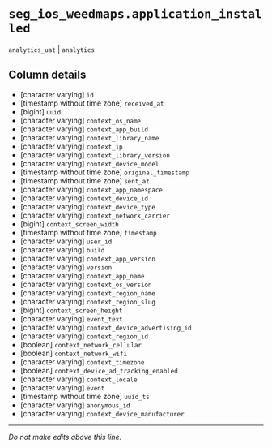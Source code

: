 # `seg_ios_weedmaps.application_installed`
`analytics_uat` | `analytics`

## Column details
* [character varying] `id`
* [timestamp without time zone] `received_at`
* [bigint]    `uuid`
* [character varying] `context_os_name`
* [character varying] `context_app_build`
* [character varying] `context_library_name`
* [character varying] `context_ip`
* [character varying] `context_library_version`
* [character varying] `context_device_model`
* [timestamp without time zone] `original_timestamp`
* [timestamp without time zone] `sent_at`
* [character varying] `context_app_namespace`
* [character varying] `context_device_id`
* [character varying] `context_device_type`
* [character varying] `context_network_carrier`
* [bigint]    `context_screen_width`
* [timestamp without time zone] `timestamp`
* [character varying] `user_id`
* [character varying] `build`
* [character varying] `context_app_version`
* [character varying] `version`
* [character varying] `context_app_name`
* [character varying] `context_os_version`
* [character varying] `context_region_name`
* [character varying] `context_region_slug`
* [bigint]    `context_screen_height`
* [character varying] `event_text`
* [character varying] `context_device_advertising_id`
* [character varying] `context_region_id`
* [boolean]   `context_network_cellular`
* [boolean]   `context_network_wifi`
* [character varying] `context_timezone`
* [boolean]   `context_device_ad_tracking_enabled`
* [character varying] `context_locale`
* [character varying] `event`
* [timestamp without time zone] `uuid_ts`
* [character varying] `anonymous_id`
* [character varying] `context_device_manufacturer`

-------------------------------------------------------------------------------
*Do not make edits above this line.*
